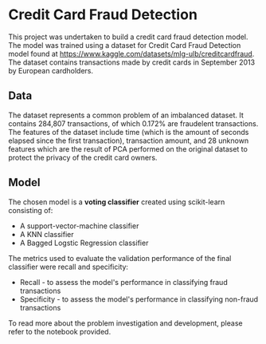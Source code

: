 # Credit Card Fraud Detection

This project was undertaken to build a credit card fraud detection model.
The model was trained using a dataset for Credit Card Fraud Detection model found at https://www.kaggle.com/datasets/mlg-ulb/creditcardfraud.
The dataset contains transactions made by credit cards in September 2013 by European cardholders.

## Data

The dataset represents a common problem of an imbalanced dataset.
It contains 284,807 transactions, of which 0.172% are fraudelent transactions.
The features of the dataset include time (which is the amount of seconds elapsed since the first transaction),
transaction amount, and 28 unknown features which are the result of PCA performed on the original dataset to protect the privacy of the credit card owners.

## Model

The chosen model is a **voting classifier** created using scikit-learn consisting of:
* A support-vector-machine classifier
* A KNN classifier
* A Bagged Logstic Regression classifier

The metrics used to evaluate the validation performance of the final classifier were recall and specificity:
* Recall - to assess the model's performance in classifying fraud transactions
* Specificity - to assess the model's performance in classifying non-fraud transactions

To read more about the problem investigation and development, please refer to the notebook provided.